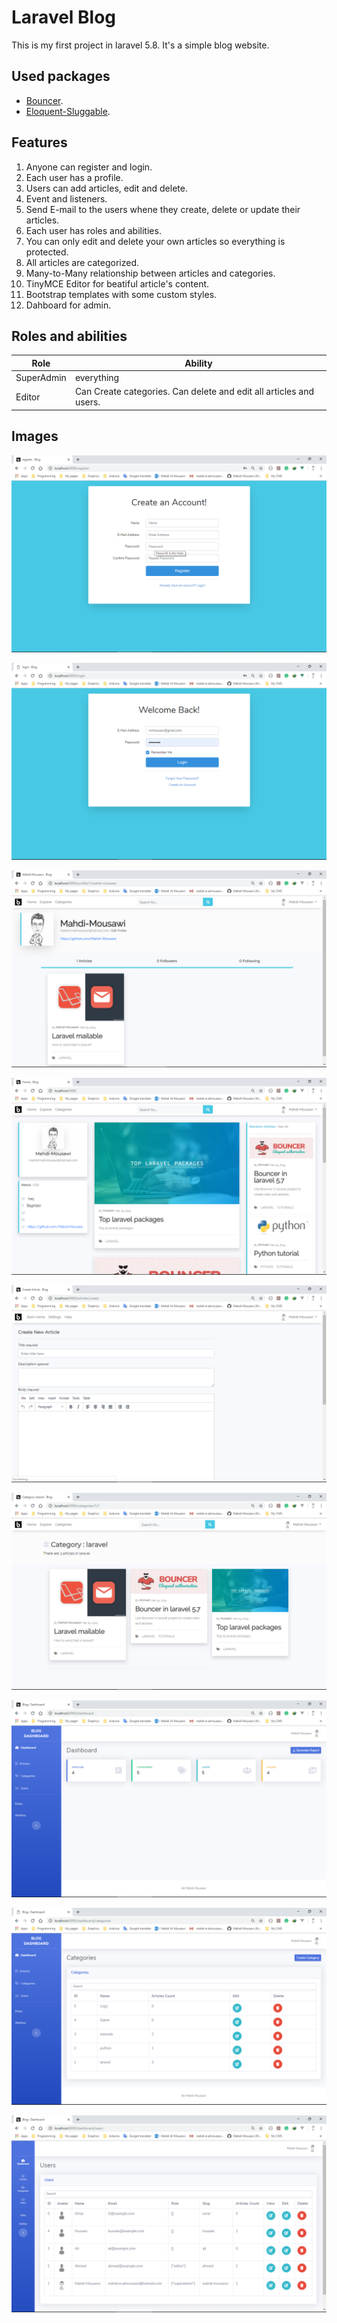 # Laravel Blog 
This is my first project in laravel 5.8. It's a simple blog website.
## Used packages
* [Bouncer](https://github.com/JosephSilber/bouncer).
* [Eloquent-Sluggable](https://github.com/cviebrock/eloquent-sluggable).

## Features
1. Anyone can register and login.
2. Each user has a profile.
3. Users can add articles, edit and delete.
4. Event and listeners.
5. Send E-mail to the users whene they create, delete or update their articles.
6. Each user has roles and abilities.
7. You can only edit and delete your own articles so everything is protected.
8. All articles are categorized.
9. Many-to-Many relationship between articles and categories.
10. TinyMCE Editor for beatiful article's content.
11. Bootstrap templates with some custom styles.
12. Dahboard for admin.

## Roles and abilities
Role | Ability
------------ | -------------
SuperAdmin | everything
Editor | Can Create categories. Can delete and edit all articles and users.

## Images

![Register](Docs/images/Register.png)


![Login](Docs/images/Login.png)


![Profile](Docs/images/Profile.png)


![Home](Docs/images/Home.png)


![Create](Docs/images/Create.png)


![Category](Docs/images/Category.png)


![Dashboard](Docs/images/Dashboard.png)


![Categories](Docs/images/Categories.png)


![Users](Docs/images/Users.png)